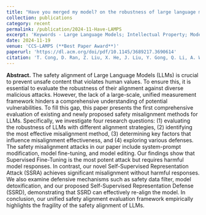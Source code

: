 ```yaml
---
title: "Have you merged my model? on the robustness of large language model ip protection methods against model merging"
collection: publications
category: recent
permalink: /publication/2024-11-Have-LAMPS
excerpt: 'Keywords - Large Language Models; Intellectual Property; Model Merging'
date: 2024-11-19
venue: 'CCS-LAMPS (**Best Paper Award**)'
paperurl: 'https://dl.acm.org/doi/pdf/10.1145/3689217.3690614'
citation: 'T. Cong, D. Ran, Z. Liu, X. He, J. Liu, Y. Gong, Q. Li, A. Wang, and X. Wang. 2024. Have You Merged My Model? On The Robustness of Large Language Model IP Protection Methods Against Model Merging. In Proceedings of the 1st ACM Workshop on Large AI Systems and Models with Privacy and Safety Analysis (LAMPS ’24), October 14–18, 2024, Salt Lake City, UT, USA. ACM, New York, NY, USA, 8 pages. https://doi.org/10.1145/3689217.3690614'
---
```

**Abstract.** The safety alignment of Large Language Models (LLMs) is crucial to prevent unsafe content that violates human values. To ensure this, it is essential to evaluate the robustness of their alignment against diverse malicious attacks. However, the lack of a large-scale, unified measurement framework hinders a comprehensive understanding of potential vulnerabilities. To fill this gap, this paper presents the first comprehensive evaluation of existing and newly proposed safety misalignment methods for LLMs. Specifically, we investigate four research questions: (1) evaluating the robustness of LLMs with different alignment strategies, (2) identifying the most effective misalignment method, (3) determining key factors that influence misalignment effectiveness, and (4) exploring various defenses. The safety misalignment attacks in our paper include system-prompt modification, model fine-tuning, and model editing. Our findings show that Supervised Fine-Tuning is the most potent attack but requires harmful model responses. In contrast, our novel Self-Supervised Representation Attack (SSRA) achieves significant misalignment without harmful responses. We also examine defensive mechanisms such as safety data filter, model detoxification, and our proposed Self-Supervised Representation Defense (SSRD), demonstrating that SSRD can effectively re-align the model. In conclusion, our unified safety alignment evaluation framework empirically highlights the fragility of the safety alignment of LLMs.
